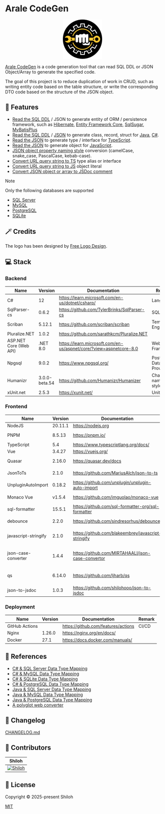 # Arale CodeGen

<div align="center">
  <img src="./project-logo.png" alt="project-logo" />
</div>

[Arale CodeGen](https://shiloh595.top/arale-codegen-ui/) is a code generation tool that can read SQL DDL or JSON
Object/Array to generate the specified code.

The goal of this project is to reduce duplication of work in CRUD, such as writing entity code based on the table
structure, or write the corresponding DTO code based on the structure of the JSON object.

## 🚀 Features

- [Read the SQL DDL](https://shiloh595.top/arale-codegen-ui/#/sql-convert/sql-to-entity) / JSON to generate entity of
  ORM / persistence framework, such
  as [Hibernate](https://hibernate.org/orm/), [Entity Framework Core](https://docs.microsoft.com/ef/),
  [SqlSugar](https://www.donet5.com/home/doc), [MyBatisPlus](https://baomidou.com/)
- [Read the SQL DDL](https://shiloh595.top/arale-codegen-ui/#/sql-convert/sql-to-class) / [JSON](https://shiloh595.top/arale-codegen-ui/#/json-convert/json-to-class)
  to generate class,
  record, struct
  for [Java](https://openjdk.org/), [C#](https://learn.microsoft.com/en-us/dotnet/csharp/).
- [Read the JSON](https://shiloh595.top/arale-codegen-ui/#/json-convert/json-to-ts) to generate type /
  interface for [TypeScript](https://www.typescriptlang.org/).
- [Read the JSON](https://shiloh595.top/arale-codegen-ui/#/json-convert/json-to-js) to generate object
  for [JavaScript](https://developer.mozilla.org/en-US/docs/Web/JavaScript).
- [JSON object property naming style](https://shiloh595.top/arale-codegen-ui/#/json-convert/json-property-case)
  conversion (camelCase, snake_case, PascalCase, kebab-case).
- [Convert URL query string to TS](https://shiloh595.top/arale-codegen-ui/#/query-str-convert/query-str-to-ts) type
  alias or interface
- [Convert URL query string to JS](https://shiloh595.top/arale-codegen-ui/#/query-str-convert/query-str-to-js) object
  literal
- [Convert JSON object or array to JSDoc comment](https://shiloh595.top/arale-codegen-ui/#/json-convert/json-to-jsdoc)

> [!NOTE]
> Only the following databases are supported

- [SQL Server](https://learn.microsoft.com/en-us/sql/?view=sql-server-ver16)
- [MySQL](https://www.mysql.com/)
- [PostgreSQL](https://www.postgresql.org/)
- [SQLite](https://www.sqlite.org/)

## 🪄 Credits

The logo has been designed by [Free Logo Design](https://www.freelogodesign.org/).

## 💻 Stack

### Backend

| Name                   | Version       | Documentation                                                        | Remark                   |
|------------------------|---------------|----------------------------------------------------------------------|--------------------------|
| C#                     | 12            | <https://learn.microsoft.com/en-us/dotnet/csharp/>                   | Language                 |
| SqlParser-cs           | 0.6.2         | <https://github.com/TylerBrinks/SqlParser-cs>                        | SQL Parser               |
| Scriban                | 5.12.1        | <https://github.com/scriban/scriban>                                 | Template Engine          |
| Pluralize.NET          | 1.0.2         | <https://github.com/sarathkcm/Pluralize.NET>                         |                          |
| ASP.NET Core (Web API) | .NET 8.0      | <https://learn.microsoft.com/en-us/aspnet/core/?view=aspnetcore-8.0> | Web Framework            |
| Npgsql                 | 9.0.2         | <https://www.npgsql.org/>                                            | PostgreSQL Data Provider |
| Humanizr               | 3.0.0-beta.54 | <https://github.com/Humanizr/Humanizer>                              | Change naming style      |
| xUnit.net              | 2.5.3         | <https://xunit.net/>                                                 | Unit Tests               |

### Frontend

| Name                 | Version | Documentation                                         | Remark                       |
|----------------------|---------|-------------------------------------------------------|------------------------------|
| NodeJS               | 20.11.1 | <https://nodejs.org>                                  |                              |
| PNPM                 | 8.5.13  | <https://pnpm.io/>                                    | Package Manager              |
| TypeScript           | 5.4     | <https://www.typescriptlang.org/docs/>                |                              |
| Vue                  | 3.4.27  | <https://vuejs.org/>                                  |                              |
| Quasar               | 2.16.0  | <https://quasar.dev/docs>                             | UI Framework                 |
| JsonToTs             | 2.1.0   | <https://github.com/MariusAlch/json-to-ts>            | JSON to TypeScript           |
| UnpluginAutoImport   | 0.18.2  | <https://github.com/unplugin/unplugin-auto-import>    |                              |
| Monaco Vue           | v1.5.4  | <https://github.com/imguolao/monaco-vue>              | Code Editor                  |
| sql-formatter        | 15.5.1  | <https://github.com/sql-formatter-org/sql-formatter>  |                              |
| debounce             | 2.2.0   | <https://github.com/sindresorhus/debounce>            | Delay function               |
| javascript-stringify | 2.1.0   | <https://github.com/blakeembrey/javascript-stringify> | JSON to JS object literal    |
| json-case-converter  | 1.4.4   | <https://github.com/MIRTAHAALI/json-case-convertor>   | JSON property case converter |
| qs                   | 6.14.0  | <https://github.com/ljharb/qs>                        | Query String Parser          |
| json-to-jsdoc        | 1.0.3   | <https://github.com/shilohooo/json-to-jsdoc>          |                              |

### Deployment

| Name           | Version | Documentation                         | Remark |
|----------------|---------|---------------------------------------|--------|
| GitHub Actions |         | <https://github.com/features/actions> | CI/CD  |
| Nginx          | 1.26.0  | <https://nginx.org/en/docs/>          |        |
| Docker         | 27.1    | <https://docs.docker.com/manuals/>    |        |

## 📖 References

- [C# & SQL Server Data Type Mapping](https://learn.microsoft.com/zh-cn/sql/language-extensions/how-to/c-sharp-to-sql-data-types?view=sql-server-ver16)
- [C# & MySQL Data Type Mapping](https://zontroy.com/mysql-to-csharp-type-mapping)
- [C# & SQLite Data Type Mapping](https://learn.microsoft.com/en-us/dotnet/standard/data/sqlite/types)
- [C# & PostgreSQL Data Type Mapping](https://zontroy.com/postgresql-to-csharp-type-mapping)
- [Java & SQL Server Data Type Mapping](https://learn.microsoft.com/en-us/sql/language-extensions/how-to/java-to-sql-data-types?view=sql-server-ver16)
- [Java & MySQL Data Type Mapping](https://dev.mysql.com/doc/connector-j/en/connector-j-reference-type-conversions.html)
- [Java & PostgreSQL Data Type Mapping](https://zontroy.com/postgresql-to-java-type-mapping)
- [A polyglot web converter](https://github.com/ritz078/transform)

## 📝 Changelog

[CHANGELOG.md](./CHANGELOG.md)

## 💪 Contributors

|                                             Shiloh                                              |
|:-----------------------------------------------------------------------------------------------:|
| [![Shiloh](https://avatars.githubusercontent.com/u/46670399?v=4)](https://github.com/shilohooo) |

## 🔖 License

Copyright © 2025-present Shiloh

[MIT](./LICENSE)
